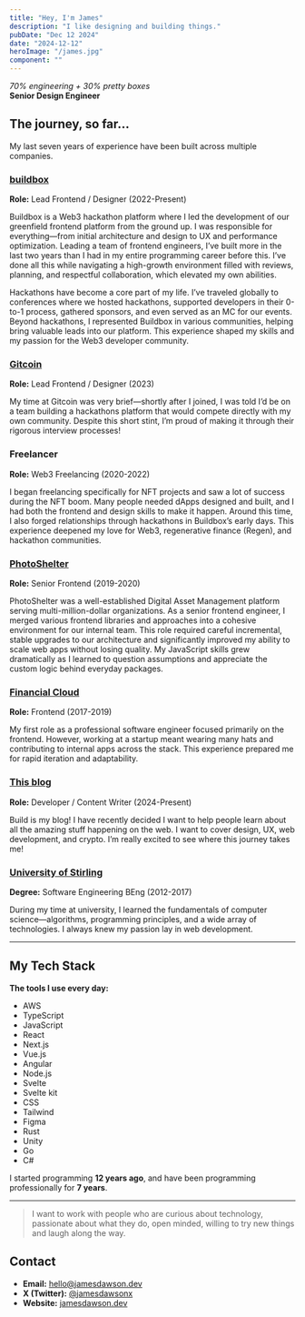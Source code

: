 ```yaml
---
title: "Hey, I'm James"
description: "I like designing and building things."
pubDate: "Dec 12 2024"
date: "2024-12-12"
heroImage: "/james.jpg"
component: ""
---
```


_70% engineering + 30% pretty boxes_  
**Senior Design Engineer**

## The journey, so far...

My last seven years of experience have been built across multiple companies.

### [buildbox](https://app.buidlbox.io)

**Role:** Lead Frontend / Designer (2022-Present)

Buildbox is a Web3 hackathon platform where I led the development of our greenfield frontend platform from the ground up. I was responsible for everything—from initial architecture and design to UX and performance optimization. Leading a team of frontend engineers, I’ve built more in the last two years than I had in my entire programming career before this. I’ve done all this while navigating a high-growth environment filled with reviews, planning, and respectful collaboration, which elevated my own abilities.

Hackathons have become a core part of my life. I’ve traveled globally to conferences where we hosted hackathons, supported developers in their 0-to-1 process, gathered sponsors, and even served as an MC for our events. Beyond hackathons, I represented Buildbox in various communities, helping bring valuable leads into our platform. This experience shaped my skills and my passion for the Web3 developer community.

### [Gitcoin](https://gitcoin.co/)

**Role:** Lead Frontend / Designer (2023)

My time at Gitcoin was very brief—shortly after I joined, I was told I’d be on a team building a hackathons platform that would compete directly with my own community. Despite this short stint, I’m proud of making it through their rigorous interview processes!

### Freelancer

**Role:** Web3 Freelancing (2020-2022)

I began freelancing specifically for NFT projects and saw a lot of success during the NFT boom. Many people needed dApps designed and built, and I had both the frontend and design skills to make it happen. Around this time, I also forged relationships through hackathons in Buildbox’s early days. This experience deepened my love for Web3, regenerative finance (Regen), and hackathon communities.

### [PhotoShelter](https://www.photoshelter.com/)

**Role:** Senior Frontend (2019-2020)

PhotoShelter was a well-established Digital Asset Management platform serving multi-million-dollar organizations. As a senior frontend engineer, I merged various frontend libraries and approaches into a cohesive environment for our internal team. This role required careful incremental, stable upgrades to our architecture and significantly improved my ability to scale web apps without losing quality. My JavaScript skills grew dramatically as I learned to question assumptions and appreciate the custom logic behind everyday packages.

### [Financial Cloud](https://www.financial-cloud.com/)

**Role:** Frontend (2017-2019)

My first role as a professional software engineer focused primarily on the frontend. However, working at a startup meant wearing many hats and contributing to internal apps across the stack. This experience prepared me for rapid iteration and adaptability.

### [This blog](https://jamesdawson.dev/)

**Role:** Developer / Content Writer (2024-Present)

Build is my blog! I have recently decided I want to help people learn about all the amazing stuff happening on the web. I want to cover design, UX, web development, and crypto. I’m really excited to see where this journey takes me!

### [University of Stirling](https://www.stir.ac.uk/)

**Degree:** Software Engineering BEng (2012-2017)

During my time at university, I learned the fundamentals of computer science—algorithms, programming principles, and a wide array of technologies. I always knew my passion lay in web development.

---

## My Tech Stack

**The tools I use every day:**

- AWS
- TypeScript
- JavaScript
- React
- Next.js
- Vue.js
- Angular
- Node.js
- Svelte
- Svelte kit
- CSS
- Tailwind
- Figma
- Rust
- Unity
- Go
- C#

I started programming **12 years ago**, and have been programming professionally for **7 years**.

---

> I want to work with people who are curious about technology, passionate about what they do, open minded, willing to try new things and laugh along the way.

## Contact

- **Email:** [hello@jamesdawson.dev](mailto:hello@jamesdawson.dev)
- **X (Twitter):** [@jamesdawsonx](https://twitter.com/jamesdawsonx)
- **Website:** [jamesdawson.dev](https://jamesdawson.dev)
